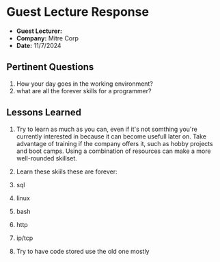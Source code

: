 # Guest Lecture Response
* **Guest Lecturer:** 
* **Company:** Mitre Corp
* **Date:** 11/7/2024

## Pertinent Questions
1. How your day goes in the working environment?
2. what are all the forever skills for a programmer?

## Lessons Learned

1. Try to learn as much as you can, even if it's not somthing you're currently interested in because it can become usefull later on. 
Take advantage of training if the company offers it, such as hobby projects and boot camps. Using a combination of resources can make a more well-rounded skillset.

2. Learn these skiils these are forever:
  1. sql
  2. linux
  3. bash
  4. http
  5. ip/tcp

3. Try to have code stored use the old one mostly
